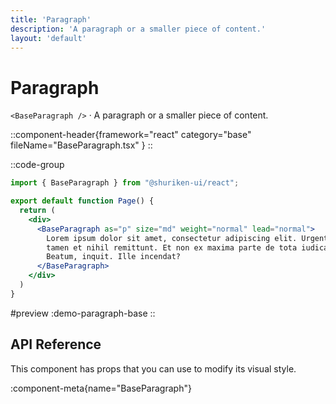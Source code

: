 ```yaml
---
title: 'Paragraph'
description: 'A paragraph or a smaller piece of content.'
layout: 'default'
---
```


# Paragraph

`<BaseParagraph />` · A paragraph or a smaller piece of content.

::component-header{framework="react" category="base" fileName="BaseParagraph.tsx" }
::

::code-group

```jsx [DemoParagraphBase.tsx]
import { BaseParagraph } from "@shuriken-ui/react";

export default function Page() {
  return (
    <div>
      <BaseParagraph as="p" size="md" weight="normal" lead="normal">
        Lorem ipsum dolor sit amet, consectetur adipiscing elit. Urgent 
        tamen et nihil remittunt. Et non ex maxima parte de tota iudicabis? 
        Beatum, inquit. Ille incendat?
      </BaseParagraph>
    </div>
  )
}
```

#preview
:demo-paragraph-base
::

## API Reference

This component has props that you can use to modify its visual style.

:component-meta{name="BaseParagraph"}

